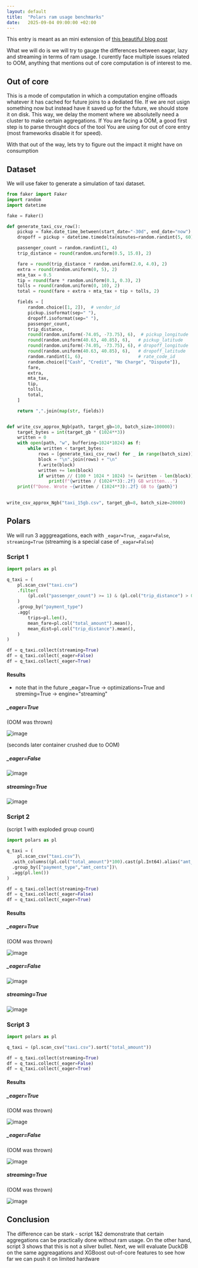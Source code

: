 ```yaml
---
layout: default
title:  "Polars ram usage benchmarks"
date:   2025-09-04 09:00:00 +02:00
---
```


This entry is meant as an mini extension of [this beautiful blog post](https://medium.com/dev-jam/wrestling-the-bear-benchmarking-execution-modes-of-polars-8b2626efd643)

What we will do is we will try to gauge the differences between eagar, lazy and streaming in terms of ram usage.
I curently face multiple issues related to OOM, anything that mentions out of core computation is of interest to me.

## Out of core
This is a mode of computation in which a computation engine offloads whatever it has cached for future joins to a dediated file. If we are not usign something now but instead have it saved up for the future, we should store it on disk.
This way, we delay the moment where we absolutelly need a cluster to make certain aggregations. If You are facing a OOM, a good first step is to parse throught docs of the tool You are using for out of core entry (most frameworks disable it for speed).

With that out of the way, lets try to figure out the impact it might have on consumption

## Dataset 

We will use faker to generate a simulation of taxi dataset.

```python
from faker import Faker
import random
import datetime

fake = Faker()

def generate_taxi_csv_row():
    pickup = fake.date_time_between(start_date="-30d", end_date="now")
    dropoff = pickup + datetime.timedelta(minutes=random.randint(5, 60))

    passenger_count = random.randint(1, 4)
    trip_distance = round(random.uniform(0.5, 15.0), 2)

    fare = round(trip_distance * random.uniform(2.0, 4.0), 2)
    extra = round(random.uniform(0, 5), 2)
    mta_tax = 0.5
    tip = round(fare * random.uniform(0.1, 0.3), 2)
    tolls = round(random.uniform(0, 10), 2)
    total = round(fare + extra + mta_tax + tip + tolls, 2)

    fields = [
        random.choice([1, 2]),  # vendor_id
        pickup.isoformat(sep=" "),
        dropoff.isoformat(sep=" "),
        passenger_count,
        trip_distance,
        round(random.uniform(-74.05, -73.75), 6),  # pickup_longitude
        round(random.uniform(40.63, 40.85), 6),   # pickup_latitude
        round(random.uniform(-74.05, -73.75), 6), # dropoff_longitude
        round(random.uniform(40.63, 40.85), 6),   # dropoff_latitude
        random.randint(1, 6),                     # rate_code_id
        random.choice(["Cash", "Credit", "No Charge", "Dispute"]),
        fare,
        extra,
        mta_tax,
        tip,
        tolls,
        total,
    ]

    return ",".join(map(str, fields))


def write_csv_approx_Ngb(path, target_gb=10, batch_size=100000):
    target_bytes = int(target_gb * (1024**3))
    written = 0
    with open(path, "w", buffering=1024*1024) as f:
        while written < target_bytes:
            rows = [generate_taxi_csv_row() for _ in range(batch_size)]
            block = "\n".join(rows) + "\n"
            f.write(block)
            written += len(block)
            if written // (100 * 1024 * 1024) != (written - len(block)) // (100 * 1024 * 1024):
                print(f"{written / (1024**3):.2f} GB written...")
    print(f"Done. Wrote ~{written / (1024**3):.2f} GB to {path}")

  
write_csv_approx_Ngb("taxi_15gb.csv", target_gb=8, batch_size=20000)

```


## Polars
We will run 3 agggreagations, each with `_eagar=True`, `_eagar=False`, `streaming=True`
(streaming is a special case of `_eagar=False`)

### Script 1
```python
import polars as pl

q_taxi = (
    pl.scan_csv("taxi.csv")
    .filter(
        (pl.col("passenger_count") >= 1) & (pl.col("trip_distance") > 0.5)
    )
    .group_by("payment_type")
    .agg(
        trips=pl.len(),
        mean_fare=pl.col("total_amount").mean(),
        mean_dist=pl.col("trip_distance").mean(),
    )
)

df = q_taxi.collect(streaming=True)
df = q_taxi.collect(_eager=False)
df = q_taxi.collect(_eager=True)
```
#### Results
* note that in the future _eagar=True -> optimizations=True and streming=True -> engine="streaming"
##### _eager=True
(OOM was thrown)


<img style="max-width:100%; height:auto;" alt="image" src="https://github.com/user-attachments/assets/3a3803f9-966e-456f-aa00-268fda214142" />

(seconds later container crushed due to OOM)

##### _eager=False
<img style="max-width:100%; height:auto;" alt="image" src="https://github.com/user-attachments/assets/46a52520-9206-47f3-bff3-5cd590ab6e11" />

##### streaming=True
<img style="max-width:100%; height:auto;" alt="image" src="https://github.com/user-attachments/assets/b00eacda-3d68-4baf-8257-c7979514fd6d" />


### Script 2 
(script 1 with exploded group count)
```python
import polars as pl

q_taxi = (
    pl.scan_csv("taxi.csv")\
  .with_columns((pl.col("total_amount")*100).cast(pl.Int64).alias("amt_cents"))\
  .group_by(["payment_type","amt_cents"])\
  .agg(pl.len())
)

df = q_taxi.collect(streaming=True)
df = q_taxi.collect(_eager=False)
df = q_taxi.collect(_eager=True)
```
#### Results
##### _eager=True
(OOM was thrown)

<img style="max-width:100%; height:auto;" alt="image" src="https://github.com/user-attachments/assets/7b0b6c89-28a1-4ce5-b213-b3fda15a7b0e" />

##### _eager=False
<img style="max-width:100%; height:auto;" alt="image" src="https://github.com/user-attachments/assets/522ff92f-8b31-470f-bae9-26ff79cdd78e" />


##### streaming=True

<img style="max-width:100%; height:auto;" alt="image" src="https://github.com/user-attachments/assets/e527f341-0025-453b-b74f-bf00798cdd78" />


### Script 3
```python
import polars as pl

q_taxi = (pl.scan_csv("taxi.csv").sort("total_amount"))

df = q_taxi.collect(streaming=True)
df = q_taxi.collect(_eager=False)
df = q_taxi.collect(_eager=True)
```
#### Results
##### _eager=True
(OOM was thrown)

<img style="max-width:100%; height:auto;" alt="image" src="https://github.com/user-attachments/assets/3b752baf-2966-474f-a4bc-6ff1016e6150" />

##### _eager=False

(OOM was thrown)

<img style="max-width:100%; height:auto;" alt="image" src="https://github.com/user-attachments/assets/6055d2e3-f63e-4824-8c5e-1533bc430dd0" />


##### streaming=True

(OOM was thrown)

<img style="max-width:100%; height:auto;" alt="image" src="https://github.com/user-attachments/assets/057ec80f-929f-47fb-85a2-eab35d32e7f8" />


## Conclusion 
The difference can be stark - script 1&2 demonstrate that certain aggregations can be practically done without ram usage. On the other hand, script 3 shows that this is not a silver bullet.
Next, we will evaluate DuckDB on the same aggreagations and XGBoost out-of-core features to see how far we can push it on limited hardware



